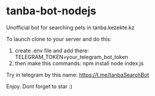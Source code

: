 # tanba-bot-nodejs
Unofficial bot for searching pets in tanba.kezekte.kz

To launch clone to your server and do this:
1) create .env file and add there:
TELEGRAM_TOKEN=your_telegram_bot_token
2) then make this commands: 
npm install
node index.js

Try in telegram by this name: https://t.me/tanbaSearchBot

Enjoy. Dont forget to star :)